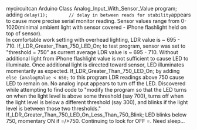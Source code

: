 mycircuitcan
Arduino Class
Analog_Input_With_Sensor_Value program; adding ```delay(1);        // delay in between reads for stability```appears to cause more precise serial monitor reading.
Sensor values range from 0-1020(minimal ambient light with sensor covered - iPhone flashlight held on top of sensor).  
In comfortable work setting with overhead lighting, LDR value is ~ 695 - 710. 
If_LDR_Greater_Than_750_LED_On; to test program, sensor was set to "threshold = 750" as current average LDR value is ~ 695 - 710.  Without additional light from iPhone flashlight value is not sufficient to cause LED to illuminate.  Once additional light is directed toward sensor, LED illuminates momentarily as expected.
If_LDR_Greater_Than_750_LED_On; by adding ```else {analogValue < 650;``` to this program LDR readings above 750 cause LED to remain on.  No analog input appears to turn off the LED.  Discovered while attempting to find code to "modify the program so that the LED turns on when the light level is above some threshold (say 700), turns off when the light level is below a different threshold (say 300), and blinks if the light level is between those two thresholds." 
If_LDR_Greater_Than_750_LED_On_Less_Than_750_Blink; LED blinks below 750, momentary ON if =/>750.  Continuing to look for OFF =.  Need sleep...
